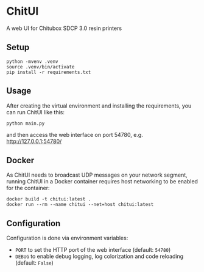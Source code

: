 # ChitUI

A web UI for Chitubox SDCP 3.0 resin printers

## Setup
```
python -mvenv .venv
source .venv/bin/activate
pip install -r requirements.txt
```

## Usage
After creating the virtual environment and installing the requirements, you can run ChitUI like this:
```
python main.py
```
and then access the web interface on port 54780, e.g. http://127.0.0.1:54780/

## Docker
As ChitUI needs to broadcast UDP messages on your network segment, running ChitUI in a Docker container requires host networking to be enabled for the container:
```
docker build -t chitui:latest .
docker run --rm --name chitui --net=host chitui:latest
```

## Configuration
Configuration is done via environment variables:
* `PORT` to set the HTTP port of the web interface (default: `54780`)
* `DEBUG` to enable debug logging, log colorization and code reloading (default: `False`)
